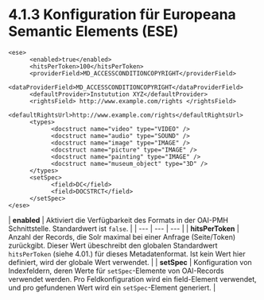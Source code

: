 # 4.1.3 Konfiguration für Europeana Semantic Elements \(ESE\)

```markup
<ese>
      <enabled>true</enabled>
      <hitsPerToken>100</hitsPerToken>
      <providerField>MD_ACCESSCONDITIONCOPYRIGHT</providerField>
      <dataProviderField>MD_ACCESSCONDITIONCOPYRIGHT</dataProviderField>
      <defaultProvider>Instutution XYZ</defaultProvider>
      <rightsField> http://www.example.com/rights </rightsField>
      <defaultRightsUrl>http://www.example.com/rights</defaultRightsUrl>
      <types>
            <docstruct name="video" type="VIDEO" />
            <docstruct name="audio" type="SOUND" />
            <docstruct name="image" type="IMAGE" />
            <docstruct name="picture" type="IMAGE" />
            <docstruct name="painting" type="IMAGE" />
            <docstruct name="museum_object" type="3D" />
      </types>
      <setSpec>
            <field>DC</field>
            <field>DOCSTRCT</field>
      </setSpec>
</ese>
```



|  **enabled**  | Aktiviert die Verfügbarkeit des Formats in der OAI-PMH Schnittstelle. Standardwert ist `false`. |
| --- | --- | --- |
| **hitsPerToken**  | Anzahl der Records, die Solr maximal bei einer Anfrage \(Seite/Token\) zurückgibt. Dieser Wert übeschreibt den globalen Standardwert `hitsPerToken` \(siehe 4.01.\) für dieses Metadatenformat. Ist kein Wert hier definiert, wird der globale Wert verwendet. |
| **setSpec**  | Konfiguration von Indexfeldern, deren Werte für `setSpec`-Elemente von OAI-Records verwendet werden. Pro Feldkonfiguration wird ein field-Element verwendet, und pro gefundenen Wert wird ein `setSpec`-Element generiert. |


